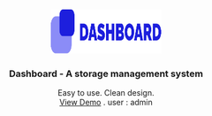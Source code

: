 <!-- PROJECT LOGO -->
<br />
<p align="center">
  <a href="https://github.com/devnart/gestion-inventaire">
    <img src="images/logo_dark.svg" alt="Logo" width="200" height="80">
  </a>

  <h3 align="center">Dashboard - A storage management system</h3>

  <p align="center">
    Easy to use. Clean design.
    <br />
    <a href="https://dashboard-on.herokuapp.com">View Demo</a>
  .
  user : admin
  </p>
</p>


